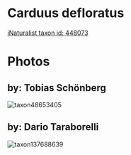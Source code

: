 
Carduus defloratus
==================
  
[iNaturalist taxon id: 448073](https://www.inaturalist.org/taxa/448073)
# Photos

## by: Tobias Schönberg
  
![taxon48653405](https://inaturalist-open-data.s3.amazonaws.com/photos/52653801/medium.jpeg)
## by: Dario Taraborelli
  
![taxon137688639](https://inaturalist-open-data.s3.amazonaws.com/photos/147503941/medium.jpeg)